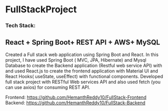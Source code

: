# FullStackProject

###  Tech Stack: <br/>
React + Spring Boot+ REST API + AWS+ MySQL
---------------------------------------------------------------------------------------------


Created a Full stack web application using Spring Boot and React. In this project, I have used  Spring Boot ( MVC, JPA, Hibernate) and Mysql Database to create the Backend application (Restful web service API) with and used  React.js to create the frontend application with Material UI and React Hooks( useState, useEffect) with functional components. Developed  full stack project with RESTful Web services API and also used fetch (you can use axios) for consuming REST API.
  
  Frontend: https://github.com/HemanthReddy10/FullStack-Frontend <br/>
  Backend: https://github.com/HemanthReddy10/FullStack-Backend
  
  
